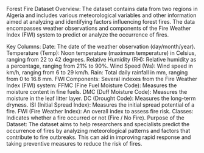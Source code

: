 Forest Fire Dataset Overview:
The dataset contains data from two regions in Algeria and includes various meteorological variables and other information aimed at analyzing and identifying factors influencing forest fires. The data encompasses weather observations and components of the Fire Weather Index (FWI) system to predict or analyze the occurrence of fires.

Key Columns:
Date: The date of the weather observation (day/month/year).
Temperature (Temp): Noon temperature (maximum temperature) in Celsius, ranging from 22 to 42 degrees.
Relative Humidity (RH): Relative humidity as a percentage, ranging from 21% to 90%.
Wind Speed (Ws): Wind speed in km/h, ranging from 6 to 29 km/h.
Rain: Total daily rainfall in mm, ranging from 0 to 16.8 mm.
FWI Components: Several indexes from the Fire Weather Index (FWI) system:
FFMC (Fine Fuel Moisture Code): Measures the moisture content in fine fuels.
DMC (Duff Moisture Code): Measures the moisture in the leaf litter layer.
DC (Drought Code): Measures the long-term dryness.
ISI (Initial Spread Index): Measures the initial spread potential of a fire.
FWI (Fire Weather Index): An overall index to assess fire risk.
Classes: Indicates whether a fire occurred or not (Fire / No Fire).
Purpose of the Dataset:
The dataset aims to help researchers and specialists predict the occurrence of fires by analyzing meteorological patterns and factors that contribute to fire outbreaks. This can aid in improving rapid response and taking preventive measures to reduce the risk of fires.


